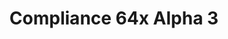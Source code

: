 ---
layout: post
title: Compliance 64x Alpha 3
permalink: /compliance64x/A3
header-img: https://database.faithfulpack.net/images/website/posts/64x/A3.jpg

description: |
  Hello everyone! We're back with an update for Compliance 64x on Java and Bedrock Edition! This update is massive because of a lot of exciting textures, such as armors, crops, shulker boxes and much more! Feel free to give us feedback about the new buckets as well for other textures.
  <br><br>
  <strong>DISCLAIMER:</strong> As indicated by the Alpha tag, this version very work-in-progress, and as such contains a lot of placeholder textures. It is not the final look of the pack; many textures will have to be edited to match the general stylistic direction of the pack.
  <br><br>
  Stay tuned for future updates!

downloads:
  Java - 1.16.5 (CurseForge): https://www.curseforge.com/minecraft/texture-packs/faithful-64x/files/3217031
  Bedrock - 1.16.200 (GitHub): https://github.com/Faithful-Resource-Pack/Faithful-Bedrock-64x/releases/download/alpha-3/Compliance_64x_-_Bedrock_Alpha_3.mcpack
---